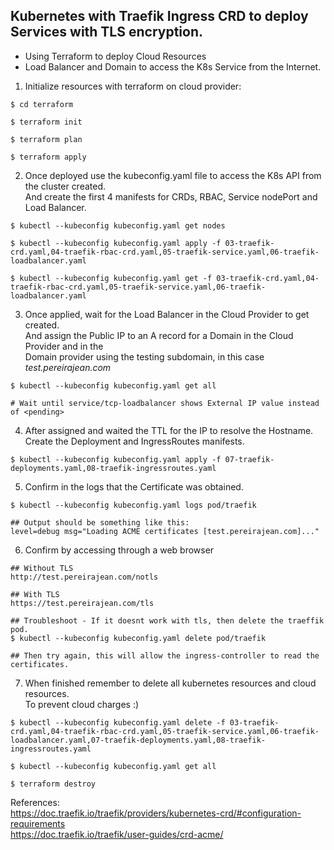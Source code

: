 ## Kubernetes with Traefik Ingress CRD to deploy Services with TLS encryption.
- Using Terraform to deploy Cloud Resources  
- Load Balancer and Domain to access the K8s Service from the Internet. 

1. Initialize resources with terraform on cloud provider:

```
$ cd terraform

$ terraform init

$ terraform plan

$ terraform apply

```

2. Once deployed use the kubeconfig.yaml file to access the K8s API from the cluster created.  
And create the first 4 manifests for CRDs, RBAC, Service nodePort and Load Balancer.

```
$ kubectl --kubeconfig kubeconfig.yaml get nodes

$ kubectl --kubeconfig kubeconfig.yaml apply -f 03-traefik-crd.yaml,04-traefik-rbac-crd.yaml,05-traefik-service.yaml,06-traefik-loadbalancer.yaml

$ kubectl --kubeconfig kubeconfig.yaml get -f 03-traefik-crd.yaml,04-traefik-rbac-crd.yaml,05-traefik-service.yaml,06-traefik-loadbalancer.yaml
```

3. Once applied, wait for the Load Balancer in the Cloud Provider to get created.  
And assign the Public IP to an A record for a Domain in the Cloud Provider and in the  
Domain provider using the testing subdomain, in this case *test.pereirajean.com*

```
$ kubectl --kubeconfig kubeconfig.yaml get all

# Wait until service/tcp-loadbalancer shows External IP value instead of <pending>
```

4. After assigned and waited the TTL for the IP to resolve the Hostname.  
Create the Deployment and IngressRoutes manifests.

```
$ kubectl --kubeconfig kubeconfig.yaml apply -f 07-traefik-deployments.yaml,08-traefik-ingressroutes.yaml
```

5. Confirm in the logs that the Certificate was obtained.
```
$ kubectl --kubeconfig kubeconfig.yaml logs pod/traefik

## Output should be something like this:
level=debug msg="Loading ACME certificates [test.pereirajean.com]..."
```

6. Confirm by accessing through a web browser

```
## Without TLS
http://test.pereirajean.com/notls

## With TLS
https://test.pereirajean.com/tls

## Troubleshoot - If it doesnt work with tls, then delete the traeffik pod.
$ kubectl --kubeconfig kubeconfig.yaml delete pod/traefik

## Then try again, this will allow the ingress-controller to read the certificates.
```


7. When finished remember to delete all kubernetes resources and cloud resources.  
To prevent cloud charges :)

```
$ kubectl --kubeconfig kubeconfig.yaml delete -f 03-traefik-crd.yaml,04-traefik-rbac-crd.yaml,05-traefik-service.yaml,06-traefik-loadbalancer.yaml,07-traefik-deployments.yaml,08-traefik-ingressroutes.yaml

$ kubectl --kubeconfig kubeconfig.yaml get all

$ terraform destroy
```
  
References:  
https://doc.traefik.io/traefik/providers/kubernetes-crd/#configuration-requirements  
https://doc.traefik.io/traefik/user-guides/crd-acme/

